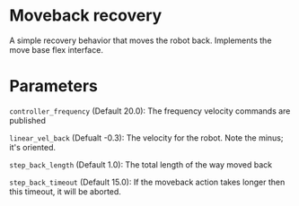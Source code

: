 # Moveback recovery
A simple recovery behavior that moves the robot back. Implements the move base flex interface.

# Parameters
`controller_frequency` (Default 20.0): The frequency velocity commands are published

`linear_vel_back` (Defualt -0.3): The velocity for the robot. Note the minus; it's oriented.

`step_back_length` (Default 1.0): The total length of the way moved back

`step_back_timeout` (Default 15.0): If the moveback action takes longer then this timeout, it will be aborted.
